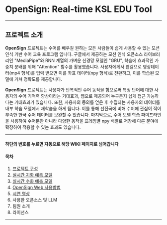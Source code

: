 # OpenSign: Real-time KSL EDU Tool

---

## 프로젝트 소개

**OpenSign** 프로젝트는 수어를 배우길 원하는 모든 사람들이 쉽게 사용할 수 있는 모션인식 기반 수어 교육 프로그램 입니다.
구글에서 제공하는 모션 인식 오픈소스 라이브러리인 "MediaPipe"와 RNN 계열의 가벼운 신경망 모델인 "GRU", 학습에 효과적인 가중치 분배를 위해 "Attention" 함수를 활용했습니다.
사용자에게서 웹캠으로 영상데이터(mp4 형식)를 입력 받으면 이를 좌표 데이터(npy 형식)로 전환하고, 이를 학습된 모델에 거쳐 정확도를 제공합니다. 

**OpenSign** 프로젝트는 사용자가 반복적인 수어 동작을 함으로써 특정 단어에 대한 사용자의 수어 기억력 향상이라는 기대효과, 웹으로 제공되어 누구든지 쉽게 접근 가능하다는 기대효과가 있습니다. 
또한, 사용자의 동의를 얻은 후 수집되는 사용자의 데이터를 내부 학습 모델에서 재학습을 하게 됩니다. 이를 통해 선진국에 비해 수어에 관심이 적어 부족한 한국 수어 데이터를 보완할 수 있습니다. 
마지막으로, 수어 모델 학습 파이프라인을 사용하여 수어뿐만 아니라 다양한 동작을 프레임별 npy 배열로 저장해 다른 분야에 확장하여 적용할 수 있는 효과도 있습니다.

---
#### **하단의 번호를 누르면 자동으로 해당 WIKI 페이지로 넘어갑니다**

#### **목차**
1. [프로젝트 구성](https://github.com/jhparktime/OpenSign/wiki/%ED%94%84%EB%A1%9C%EC%A0%9D%ED%8A%B8-%EA%B5%AC%EC%84%B1)
2. [실시간 지화 예측 모델](https://github.com/jhparktime/OpenSign/wiki/%EC%8B%A4%EC%8B%9C%EA%B0%84-%EC%A7%80%ED%99%94-%EC%98%88%EC%B8%A1-%EB%AA%A8%EB%8D%B8)
3. [실시간 수화 예측 모델](https://github.com/jhparktime/OpenSign/wiki/%EC%8B%A4%EC%8B%9C%EA%B0%84-%EC%88%98%ED%99%94-%EC%98%88%EC%B8%A1-%EB%AA%A8%EB%8D%B8)
4. [OpenSign Web 사용방법](https://github.com/jhparktime/OpenSign/wiki/OpenSign-Web-%EC%82%AC%EC%9A%A9%EB%B0%A9%EB%B2%95)
5. [시연 영상](https://github.com/jhparktime/OpenSign/wiki/%EC%8B%9C%EC%97%B0%EC%98%81%EC%83%81)
6. 사용한 오픈소스 및 LLM
7. 팀원 소개
8. 라이선스

---
